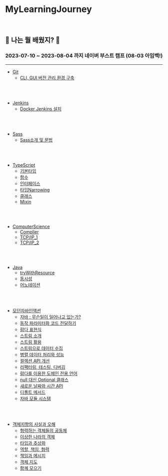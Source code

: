 # MyLearningJourney

<br>

## 🤡 나는 뭘 배웠지? 🤡

### 2023-07-10 ~ 2023-08-04 까지 네이버 부스트 캠프 (08-03 아임백!)

---

- [Git](https://github.com/wonholim/MyLearningJourney/tree/main/Git)
  - [CLI, GUI 버전 관리 환경 구축](https://github.com/wonholim/MyLearningJourney/blob/main/Git/CLI%2C%20GUI%20%EB%B2%84%EC%A0%84%20%EA%B4%80%EB%A6%AC%20%ED%99%98%EA%B2%BD%20%EA%B5%AC%EC%B6%95.md)

<br/><br/>

- [Jenkins](https://github.com/wonholim/MyLearningJourney/tree/main/Jenkins)
  - [Docker Jenkins 설치](https://github.com/wonholim/MyLearningJourney/blob/main/Jenkins/Jenkins%EC%84%A4%EC%B9%98.md)

<br/><br/>

- [Sass](https://github.com/wonholim/MyLearningJourney/tree/main/Sass)
  - [Sass소개 및 문법](https://github.com/wonholim/MyLearningJourney/blob/main/Sass/Sass.md)

<br/><br/>

- [TypeScript](https://github.com/wonholim/MyLearningJourney/tree/main/TypeScript)
    - [기본타입](https://github.com/wonholim/MyLearningJourney/blob/main/TypeScript/%EA%B8%B0%EB%B3%B8%20%ED%83%80%EC%9E%85.md)
    - [함수](https://github.com/wonholim/MyLearningJourney/blob/main/TypeScript/%ED%95%A8%EC%88%98.md)
    - [인터페이스](https://github.com/wonholim/MyLearningJourney/blob/main/TypeScript/%EC%9D%B8%ED%84%B0%ED%8E%98%EC%9D%B4%EC%8A%A4.md)
    - [타입Narrowing](https://github.com/wonholim/MyLearningJourney/blob/main/TypeScript/%ED%83%80%EC%9E%85Narrowing.md)
    - [클래스](https://github.com/wonholim/MyLearningJourney/blob/main/TypeScript/%ED%81%B4%EB%9E%98%EC%8A%A4.md)
    - [Mixin](https://github.com/wonholim/MyLearningJourney/blob/main/TypeScript/Mixin.md)

</br></br>

- [ComputerScience](https://github.com/wonholim/MyLearningJourney/tree/main/ComputerScience)
  - [Complier](https://github.com/wonholim/MyLearningJourney/blob/main/ComputerScience/Compiler.md)
  - [TCP/IP_1](https://github.com/wonholim/MyLearningJourney/blob/main/ComputerScience/TCP_IP_1.md)
  - [TCP/IP_2](https://github.com/wonholim/MyLearningJourney/blob/main/ComputerScience/TCP_IP_2.md)

</br></br>

- [Java](https://github.com/wonholim/MyLearningJourney/tree/main/Java)
  - [tryWithResource](https://github.com/wonholim/MyLearningJourney/blob/main/Java/try-with-resource.md)
  - [동시성](https://github.com/wonholim/MyLearningJourney/blob/main/Java/%EB%8F%99%EC%8B%9C%EC%84%B1.md)
  - [어노테이션](https://github.com/wonholim/MyLearningJourney/blob/main/Java/Annotation.md)

<br/><br/>

- [모던자바인액션](https://product.kyobobook.co.kr/detail/S000001810171)
  - [자바 : 무슨일이 일어나고 있는가?](https://github.com/wonholim/MyLearningJourney/blob/main/ModernJavaInAction/1%EC%9E%A5%20%EC%9E%90%EB%B0%94%20%3A%20%EB%AC%B4%EC%8A%A8%EC%9D%BC%EC%9D%B4%20%EC%9D%BC%EC%96%B4%EB%82%98%EA%B3%A0%20%EC%9E%88%EB%8A%94%EA%B0%80%3F.md)
  - [동작 파라미터화 코드 전달하기](https://github.com/wonholim/MyLearningJourney/blob/main/ModernJavaInAction/2%EC%9E%A5%20%EB%8F%99%EC%9E%91%20%ED%8C%8C%EB%9D%BC%EB%AF%B8%ED%84%B0%ED%99%94%20%EC%BD%94%EB%93%9C%20%EC%A0%84%EB%8B%AC%ED%95%98%EA%B8%B0.md)
  - [람다 표현식](https://github.com/wonholim/MyLearningJourney/blob/main/ModernJavaInAction/3%EC%9E%A5%20%EB%9E%8C%EB%8B%A4%20%ED%91%9C%ED%98%84%EC%8B%9D.md)
  - [스트림 소개](https://github.com/wonholim/MyLearningJourney/blob/main/ModernJavaInAction/4%EC%9E%A5%20%EC%8A%A4%ED%8A%B8%EB%A6%BC%20%EC%86%8C%EA%B0%9C.md)
  - [스트림 활용](https://github.com/wonholim/MyLearningJourney/blob/main/ModernJavaInAction/5%EC%9E%A5%20%EC%8A%A4%ED%8A%B8%EB%A6%BC%20%ED%99%9C%EC%9A%A9.md)
  - [스트림으로 데이터 수집](https://github.com/wonholim/MyLearningJourney/blob/main/ModernJavaInAction/6%EC%9E%A5%20%EC%8A%A4%ED%8A%B8%EB%A6%BC%EC%9C%BC%EB%A1%9C%20%EB%8D%B0%EC%9D%B4%ED%84%B0%20%EC%88%98%EC%A7%91.md)
  - [병렬 데이터 처리와 성능](https://github.com/wonholim/MyLearningJourney/blob/main/ModernJavaInAction/7%EC%9E%A5%20%EB%B3%91%EB%A0%AC%20%EB%8D%B0%EC%9D%B4%ED%84%B0%20%EC%B2%98%EB%A6%AC%EC%99%80%20%EC%84%B1%EB%8A%A5.md)
  - [컬렉션 API 개선](https://github.com/wonholim/MyLearningJourney/blob/main/ModernJavaInAction/8%EC%9E%A5%20%EC%BB%AC%EB%A0%89%EC%85%98%20API%20%EA%B0%9C%EC%84%A0.md)
  - [리팩터링, 테스팅, 디버깅](https://github.com/wonholim/MyLearningJourney/blob/main/ModernJavaInAction/9%EC%9E%A5%20%EB%A6%AC%ED%8C%A9%ED%84%B0%EB%A7%81%2C%20%ED%85%8C%EC%8A%A4%ED%8C%85%2C%20%EB%94%94%EB%B2%84%EA%B9%85.md)
  - [람다를 이용한 도메인 전용 언어](https://github.com/wonholim/MyLearningJourney/blob/main/ModernJavaInAction/10%EC%9E%A5%20%EB%9E%8C%EB%8B%A4%EB%A5%BC%20%EC%9D%B4%EC%9A%A9%ED%95%9C%20%EB%8F%84%EB%A9%94%EC%9D%B8%20%EC%A0%84%EC%9A%A9%20%EC%96%B8%EC%96%B4.md)
  - [null 대신 Optional 클래스](https://github.com/wonholim/MyLearningJourney/blob/main/ModernJavaInAction/11%EC%9E%A5%20null%20%EB%8C%80%EC%8B%A0%20Optional%20%ED%81%B4%EB%9E%98%EC%8A%A4.md)
  - [새로운 날짜와 시간 API](https://github.com/wonholim/MyLearningJourney/blob/main/ModernJavaInAction/12%EC%9E%A5%20%EC%83%88%EB%A1%9C%EC%9A%B4%20%EB%82%A0%EC%A7%9C%EC%99%80%20%EC%8B%9C%EA%B0%84%20API.md)
  - [디폴트 메서드](https://github.com/wonholim/MyLearningJourney/blob/main/ModernJavaInAction/13%EC%9E%A5%20%EB%94%94%ED%8F%B4%ED%8A%B8%20%EB%A9%94%EC%84%9C%EB%93%9C.md)
  - [자바 모듈 시스템](https://github.com/wonholim/MyLearningJourney/blob/main/ModernJavaInAction/14%EC%9E%A5%20%EC%9E%90%EB%B0%94%20%EB%AA%A8%EB%93%88%20%EC%8B%9C%EC%8A%A4%ED%85%9C.md)

<br><br>

- [객체지향의 사실과 오해](https://product.kyobobook.co.kr/detail/S000001628109)
  - [협력하는 객체들의 공동체](https://github.com/wonholim/MyLearningJourney/blob/main/%EA%B0%9D%EC%B2%B4%EC%A7%80%ED%96%A5%EC%9D%98%20%EC%82%AC%EC%8B%A4%EA%B3%BC%20%EC%98%A4%ED%95%B4/%ED%98%91%EB%A0%A5%ED%95%98%EB%8A%94%20%EA%B0%9D%EC%B2%B4%EB%93%A4%EC%9D%98%20%EA%B3%B5%EB%8F%99%EC%B2%B4.md)
  - [이상한 나라의 객체](https://github.com/wonholim/MyLearningJourney/blob/main/%EA%B0%9D%EC%B2%B4%EC%A7%80%ED%96%A5%EC%9D%98%20%EC%82%AC%EC%8B%A4%EA%B3%BC%20%EC%98%A4%ED%95%B4/%ED%98%91%EB%A0%A5%ED%95%98%EB%8A%94%20%EA%B0%9D%EC%B2%B4%EB%93%A4%EC%9D%98%20%EA%B3%B5%EB%8F%99%EC%B2%B4.md)
  - [타입과 추상화](https://github.com/wonholim/MyLearningJourney/blob/main/%EA%B0%9D%EC%B2%B4%EC%A7%80%ED%96%A5%EC%9D%98%20%EC%82%AC%EC%8B%A4%EA%B3%BC%20%EC%98%A4%ED%95%B4/%ED%83%80%EC%9E%85%EA%B3%BC%20%EC%B6%94%EC%83%81%ED%99%94.md)
  - [역할, 책임, 협력](https://github.com/wonholim/MyLearningJourney/blob/main/%EA%B0%9D%EC%B2%B4%EC%A7%80%ED%96%A5%EC%9D%98%20%EC%82%AC%EC%8B%A4%EA%B3%BC%20%EC%98%A4%ED%95%B4/%EC%97%AD%ED%95%A0%2C%20%EC%B1%85%EC%9E%84%2C%20%ED%98%91%EB%A0%A5.md)
  - [책임과 메시지](https://github.com/wonholim/MyLearningJourney/blob/main/%EA%B0%9D%EC%B2%B4%EC%A7%80%ED%96%A5%EC%9D%98%20%EC%82%AC%EC%8B%A4%EA%B3%BC%20%EC%98%A4%ED%95%B4/%EC%B1%85%EC%9E%84%EA%B3%BC%20%EB%A9%94%EC%8B%9C%EC%A7%80.md)
  - [객체 지도](https://github.com/wonholim/MyLearningJourney/blob/main/%EA%B0%9D%EC%B2%B4%EC%A7%80%ED%96%A5%EC%9D%98%20%EC%82%AC%EC%8B%A4%EA%B3%BC%20%EC%98%A4%ED%95%B4/%EA%B0%9D%EC%B2%B4%20%EC%A7%80%EB%8F%84.md)
  - [함께 모으기](https://github.com/wonholim/MyLearningJourney/blob/main/%EA%B0%9D%EC%B2%B4%EC%A7%80%ED%96%A5%EC%9D%98%20%EC%82%AC%EC%8B%A4%EA%B3%BC%20%EC%98%A4%ED%95%B4/%ED%95%A8%EA%BB%98%20%EB%AA%A8%EC%9C%BC%EA%B8%B0.md)

<br><br>

